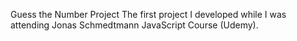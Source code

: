 Guess the Number Project 
The first project I developed while I was attending Jonas Schmedtmann JavaScript Course (Udemy).
